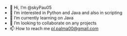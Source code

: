 - 👋 Hi, I’m @skyPau05
- 👀 I’m interested in Python and Java and also in scripting
- 🌱 I’m currently learning on Java
- 💞️ I’m looking to collaborate on any projects
- 📫 How to reach me pl.palma00@gmail.com

<!---
skyPau05/skyPau05 is a ✨ special ✨ repository because its `README.md` (this file) appears on your GitHub profile.
You can click the Preview link to take a look at your changes.
--->
